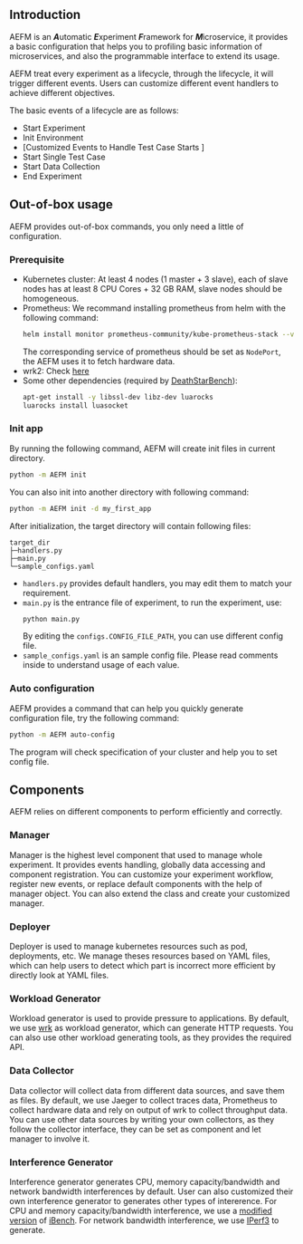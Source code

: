 ## Introduction
AEFM is an ***A***utomatic ***E***xperiment ***F***ramework for ***M***icroservice, it provides a basic configuration that helps you to profiling basic information of microservices, and also the programmable interface to extend its usage.

AEFM treat every experiment as a lifecycle, through the lifecycle, it will trigger different events. Users can customize different event handlers to achieve different objectives.

The basic events of a lifecycle are as follows:
* Start Experiment
* Init Environment
* \[Customized Events to Handle Test Case Starts \]
* Start Single Test Case
* Start Data Collection
* End Experiment

## Out-of-box usage
AEFM provides out-of-box commands, you only need a little of configuration.

### Prerequisite
* Kubernetes cluster: At least 4 nodes (1 master + 3 slave), each of slave nodes has at least 8 CPU Cores + 32 GB RAM, slave nodes should be homogeneous.
* Prometheus: We recommand installing prometheus from helm with the following command:
  ```bash
  helm install monitor prometheus-community/kube-prometheus-stack --version 39.11.0 -n monitor
  ```
  The corresponding service of prometheus should be set as `NodePort`, the AEFM uses it to fetch hardware data.
* wrk2: Check [here](https://github.com/giltene/wrk2)
* Some other dependencies (required by [DeathStarBench](https://github.com/delimitrou/DeathStarBench/blob/master/socialNetwork/README.md)):
  ```bash
  apt-get install -y libssl-dev libz-dev luarocks
  luarocks install luasocket
  ```

### Init app
By running the following command, AEFM will create init files in current directory.
```bash
python -m AEFM init
```

You can also init into another directory with following command:
```bash
python -m AEFM init -d my_first_app
```

After initialization, the target directory will contain following files:
```
target_dir
├─handlers.py
├─main.py
└─sample_configs.yaml
```
* `handlers.py` provides default handlers, you may edit them to match your requirement.
* `main.py` is the entrance file of experiment, to run the experiment, use:
  ```bash
  python main.py
  ```
  By editing the `configs.CONFIG_FILE_PATH`, you can use different config file.
* `sample_configs.yaml` is an sample config file. Please read comments inside to understand usage of each value.

### Auto configuration

AEFM provides a command that can help you quickly generate configuration file, try the following command:
```bash
python -m AEFM auto-config
```

The program will check specification of your cluster and help you to set config file.

## Components
AEFM relies on different components to perform efficiently and correctly.

### Manager
Manager is the highest level component that used to manage whole experiment. It provides events handling, globally data accessing and component registration. You can customize your experiment workflow, register new events, or replace default components with the help of manager object. You can also extend the class and create your customized manager.

### Deployer
Deployer is used to manage kubernetes resources such as pod, deployments, etc. We manage theses resources based on YAML files, which can help users to detect which part is incorrect more efficient by directly look at YAML files.

### Workload Generator
Workload generator is used to provide pressure to applications. By default, we use [wrk](https://github.com/giltene/wrk2) as workload generator, which can generate HTTP requests. You can also use other workload generating tools, as they provides the required API.

### Data Collector
Data collector will collect data from different data sources, and save them as files. By default, we use Jaeger to collect traces data, Prometheus to collect hardware data and rely on output of wrk to collect throughput data. You can use other data sources by writing your own collectors, as they follow the collector interface, they can be set as component and let manager to involve it.

### Interference Generator
Interference generator generates CPU, memory capacity/bandwidth and network bandwidth interferences by default. User can also customized their own interference generator to generates other types of intererence. For CPU and memory capacity/bandwidth interference, we use a [modified version](https://github.com/Nick-LCY/iBench) of [iBench](https://github.com/stanford-mast/iBench). For network bandwidth interference, we use [IPerf3](https://hub.docker.com/r/networkstatic/iperf3) to generate.
